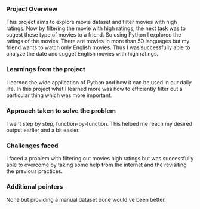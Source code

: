 ### Project Overview

 This project aims to explore movie dataset and filter movies with high ratings. Now by filtering the movie with high ratings, the next task was to sugest these type of movies to a friend. So using Python I explored the ratings of the movies. There are movies in more than 50 languages but my friend wants to watch only English movies. Thus I was successfully able to analyze the date and sugget English movies with high ratings.


### Learnings from the project

 I learned the wide application of Python and how it can be used in our daily life. In this project what I learned more was how to efficiently filter out a particular thing which was more important.


### Approach taken to solve the problem

 I went step by step, function-by-function. This helped me reach my desired output earlier and a bit easier. 


### Challenges faced

 I faced a problem with  filtering out movies high ratings but was successfully able to overcome by taking some help from the internet and the revisiting the previous practices.


### Additional pointers

 None but providing a manual dataset done would've been better.


